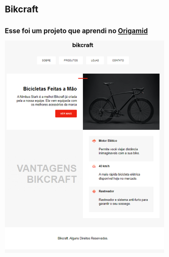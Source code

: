 <h1>Bikcraft<h1>
<h2>Esse foi um projeto que aprendi no <a href="#">Origamid<a></h2>
<img src="https://github.com/oigama/Projeto-bike/blob/master/assets/projeto-bike.png?raw=true" />
